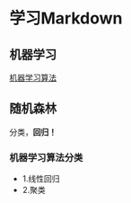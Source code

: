 # 学习Markdown
## 机器学习
[机器学习算法](http://www.tensorflow.org)
## 随机森林
  分类，**回归！**
### 机器学习算法分类
* 1.线性回归  
* 2.聚类
